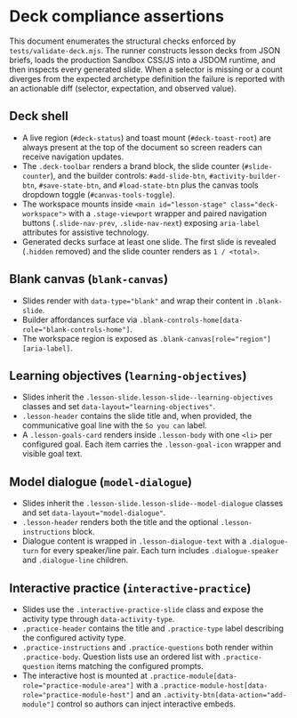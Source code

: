 # Deck compliance assertions

This document enumerates the structural checks enforced by `tests/validate-deck.mjs`. The runner
constructs lesson decks from JSON briefs, loads the production Sandbox CSS/JS into a JSDOM runtime,
and then inspects every generated slide. When a selector is missing or a count diverges from the
expected archetype definition the failure is reported with an actionable diff (selector, expectation,
and observed value).

## Deck shell

* A live region (`#deck-status`) and toast mount (`#deck-toast-root`) are always present at the top of
the document so screen readers can receive navigation updates.
* The `.deck-toolbar` renders a brand block, the slide counter (`#slide-counter`), and the builder
  controls: `#add-slide-btn`, `#activity-builder-btn`, `#save-state-btn`, and `#load-state-btn` plus the
  canvas tools dropdown toggle (`#canvas-tools-toggle`).
* The workspace mounts inside `<main id="lesson-stage" class="deck-workspace">` with a `.stage-viewport`
  wrapper and paired navigation buttons (`.slide-nav-prev`, `.slide-nav-next`) exposing `aria-label`
  attributes for assistive technology.
* Generated decks surface at least one slide. The first slide is revealed (`.hidden` removed) and the
  slide counter renders as `1 / <total>`.

## Blank canvas (`blank-canvas`)

* Slides render with `data-type="blank"` and wrap their content in `.blank-slide`.
* Builder affordances surface via `.blank-controls-home[data-role="blank-controls-home"]`.
* The workspace region is exposed as `.blank-canvas[role="region"][aria-label]`.

## Learning objectives (`learning-objectives`)

* Slides inherit the `.lesson-slide.lesson-slide--learning-objectives` classes and set
  `data-layout="learning-objectives"`.
* `.lesson-header` contains the slide title and, when provided, the communicative goal line with the
  `So you can` label.
* A `.lesson-goals-card` renders inside `.lesson-body` with one `<li>` per configured goal. Each item
  carries the `.lesson-goal-icon` wrapper and visible goal text.

## Model dialogue (`model-dialogue`)

* Slides inherit the `.lesson-slide.lesson-slide--model-dialogue` classes and set
  `data-layout="model-dialogue"`.
* `.lesson-header` renders both the title and the optional `.lesson-instructions` block.
* Dialogue content is wrapped in `.lesson-dialogue-text` with a `.dialogue-turn` for every speaker/line
  pair. Each turn includes `.dialogue-speaker` and `.dialogue-line` children.

## Interactive practice (`interactive-practice`)

* Slides use the `.interactive-practice-slide` class and expose the activity type through
  `data-activity-type`.
* `.practice-header` contains the title and `.practice-type` label describing the configured activity
  type.
* `.practice-instructions` and `.practice-questions` both render within `.practice-body`. Question
  lists use an ordered list with `.practice-question` items matching the configured prompts.
* The interactive host is mounted at `.practice-module[data-role="practice-module-area"]` with a
  `.practice-module-host[data-role="practice-module-host"]` and an `.activity-btn[data-action="add-module"]`
  control so authors can inject interactive embeds.
